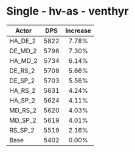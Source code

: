 # Single - hv-as - venthyr
| Actor | DPS | Increase |
|---|:---:|:---:|
|HA_DE_2|5822|7.78%|
|DE_MD_2|5796|7.30%|
|HA_MD_2|5734|6.14%|
|DE_RS_2|5708|5.66%|
|DE_SP_2|5703|5.56%|
|HA_RS_2|5631|4.24%|
|HA_SP_2|5624|4.11%|
|MD_RS_2|5620|4.03%|
|MD_SP_2|5619|4.01%|
|RS_SP_2|5519|2.16%|
|Base|5402|0.00%|
